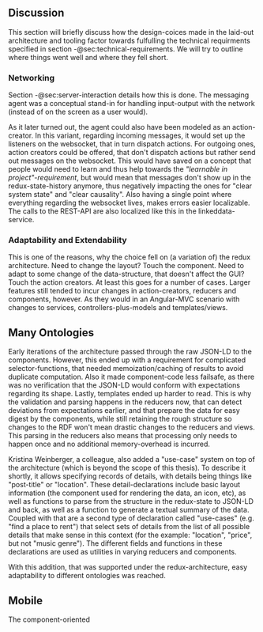 <!-- 

"these latter points should be in the critical reflection section" @ 04_solution.md (i.e. move the anecdotal evidence here)

what went well, what went badly:

- state-normalization changed; not flat anymore but prepared for comps
- build-change (webpack)
- still has probs due to lack of types (but easier to find the bugs)
- a lot of code ended up in action-creators
- "only stayed with Angular because switching to redux was too much new stuff and too much code-base to throw away." (otherwise would have been react)

This section will document in what ways our architecture diverges from or
builds on top of basic redux, as well as list experiences and
style-recommendations derived from using it. <!-TODO these latter points should be in the critical reflection section ->

ask colleagues?
 -->

<!--

why this particular combination of tech (redux+rdfstore-js+Angular)

ADDRESS POINTS FROM TECHNICAL REQUIREMENTS either in one section, or spread out references and then summarize.


@sec:interaction-design:

- [x] Create and post new needs: see screenshots in @sec:__
- [x] view needs/posts:see screenshots in @sec:__
- [x] Share Links: see screenshots in @sec:__
- [x] Notifications: see screenshots in @sec:__
- [x] Contact/Connection Requests: see screenshots in @sec:__
- [x] Chat messages: see screenshots in @sec:__

@sec:technical-requirements: (TODOs: referenced in text)
-->

## Discussion 

This section will briefly discuss how the design-coices made in the laid-out architecture and tooling factor towards fulfulling the technical requirments specified in section -@sec:technical-requirements. We will try to outline where things went well and where they fell short.

### Networking

Section -@sec:server-interaction details how this is done. The messaging agent was a conceptual stand-in for handling input-output with the network (instead of on the screen as a user would). 

As it later turned out, the agent could also have been modeled as an action-creator. In this variant, regarding incoming messages, it would set up the listeners on the websocket, that in turn dispatch actions. For outgoing ones, action creators could be offered, that don't dispatch actions but rather send out messages on the websocket. This would have saved on a concept that people would need to learn and thus help towards the *"learnable in project"-requirement*, but would mean that messages don't show up in the redux-state-history anymore, thus negatively impacting the ones for "clear system state" and "clear causality". Also having a single point where everything regarding the websocket lives, makes errors easier localizable. The calls to the REST-API are also localized like this in the linkeddata-service.

### Adaptability and Extendability

This is one of the reasons, why the choice fell on (a variation of) the redux architecture. Need to change the layout? Touch the component. Need to adapt to some change of the data-structure, that doesn't affect the GUI? Touch the action creators. At least this goes for a number of cases. Larger features still tended to incur changes in action-creators, reducers and components, however. As they would in an Angular-MVC scenario with changes to services, controllers-plus-models and templates/views. 

<!--
- [ ] Adaptability/Extendability
  - [ ] easy to extend/adapt ~ realistically most features will require some ACs, some new actions, some new state and some view-changes. However, new state can easily be used in multiple views/components
  - [ ] isolated protocol: linked-data-service only used in action-creators
  -->

## Many Ontologies

Early iterations of the architecture passed through the raw JSON-LD to the components. However, this ended up with a requirement for complicated selector-functions, that needed memoization/caching of results to avoid duplicate computation. Also it made component-code less failsafe, as there was no verification that the JSON-LD would conform with expectations regarding its shape. Lastly, templates ended up harder to read. This is why the validation and parsing happens in the reducers now, that can detect deviations from expectations earlier, and that prepare the data for easy digest by the components, while still retaining the rough structure so changes to the RDF won't mean drastic changes to the reducers and views. This parsing in the reducers also means that processing only needs to happen once and no additional memory-overhead is incurred.

Kristina Weinberger, a colleague, also added a "use-case" system on top of the architecture (which is beyond the scope of this thesis). To describe it shortly, it allows specifying records of details, with details being things like "post-title" or "location". These detail-declarations include basic layout information (the component used for rendering the data, an icon, etc), as well as functions to parse from the structure in the redux-state to JSON-LD and back, as well as a function to generate a textual summary of the data. Coupled with that are a second type of declaration called "use-cases" (e.g. "find a place to rent") that select sets of details from the list of all possible details that make sense in this context (for the example: "location", "price", but not "music genre"). The different fields and functions in these declarations are used as utilities in varying reducers and components.

With this addition, that was supported under the redux-architecture, easy adaptability to different ontologies was reached.


<!--
- [ ] many ontologies: it is RDF. however, RDF stops in the reducers, that prepare it for digestion by the views. => b4 that change: massively relying on memoizing selectors to transform the data and cache results to avoid duplicate processing. also b4: reducers where kinda pointless by acting as a super-thin layer over `map.setIn(..)`. use-case system by kristina allowed dealing with that. (architecture was basis for that?)
-->

## Mobile

The component-oriented 
<!--
- [ ] Mobile: port to mobile foreseeable: has happened, was possible due to modularized structure and at least minimally maintainable SCSS (but still pain, i guess)
-->
<!--
- [ ] Responsiveness:
  - [ ] ~ time-to-first-meaningful-render could be lower and it is rather resource intensive (TODO how resource intensive?)
  - [ ] no extra round-trips: SPA 
- [ ] Thin Application Server:
- [ ] Evergreen Browsers:
- DX:
  - [ ] new language features: cross-compiling / babel
  - [ ] bug prevention: some linting; not TS/elm tho
- [ ] learnable in project: ppl were struggling with it for a while. hopefully paved way for elm?
- [ ] Retain old code-base / steady migration: rendering is still Angular, service-code used by/in action-creators.

- [ ] Clear Causality: one direction data-flow! (no loops, unless AC's call each other <- don't do that)
- [ ] Side-Effects of changes minimized: immutable(.js) data preventing spooky action at a distance. Component code can't influence system state arbitrarily (just via the actions that are visible in the redux-devtools)
- [ ] Clear Responsibilities: all side-effects go in action-creators, all parsing and transforming into the reducers and components should just take data and render them without further ado.
- [ ] Clear State: redux-devtools or `anyController.$ngRedux.getState().toJS()` provides a the entire state (except for ld-cache/rdfstore and some component state). the redux-devtools even show diffs and an action history and allow "time-travelling", i.e. going back to previous states during debugging.
- [ ] Localizable Errors: yes! code got way more defensive; between network, dispatched actions, state-diff, select-function and template code it is easier to track down problems. "one only needs to look at 3 files" <- not quite kept, but way better than circle-containing causality before. Reducers are rather defensive at what they accept / do hvy validation.
- [ ] Less code-redundancies: not sure; we have quite some boiler-plate. But it should be clearer where stuff is / reimplementation should be less likely
  - [ ] a lot of duplication in SCSS: some reuse of generic concepts, but a also a lot of rules reused in components. beats arbitrary coupling tho (i.e. if comps are going to go different ways anyway later)


-->